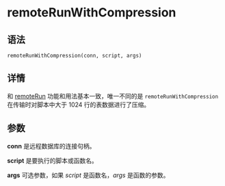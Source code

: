 # remoteRunWithCompression

## 语法

`remoteRunWithCompression(conn, script, args)`

## 详情

和 [remoteRun](remoteRun.html) 功能和用法基本一致，唯一不同的是
`remoteRunWithCompression` 在传输时对脚本中大于 1024 行的表数据进行了压缩。

## 参数

**conn** 是远程数据库的连接句柄。

**script** 是要执行的脚本或函数名。

**args** 可选参数，如果 *script* 是函数名，*args* 是函数的参数。

